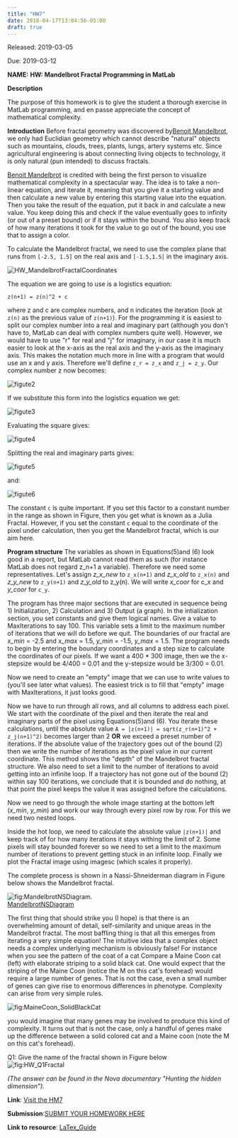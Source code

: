 ```yaml
---
title: "HW7"
date: 2018-04-17T13:04:56-05:00
draft: true
---
```


Released: 2019-03-05

Due: 2019-03-12

**NAME:**
**HW: Mandelbrot Fractal Programming in MatLab**

**Description**

The purpose of this homework is to give the student a thorough exercise in MatLab programming, and en passe appreciate the concept of mathematical complexity.

**Introduction**
Before fractal geometry was discovered by[Benoit Mandelbrot](https://en.wikipedia.org/wiki/Benoit_Mandelbrot), we only had Euclidian geometry which cannot describe "natural" objects such as mountains, clouds, trees, plants, lungs, artery systems etc. Since agricultural engineering is about connecting living objects to technology, it is only natural (pun intended) to discuss fractals.

[Benoit Mandelbrot](https://en.wikipedia.org/wiki/Benoit_Mandelbrot) is credited with being the first person to visualize mathematical complexity in a spectacular way. The idea is to take a non-linear equation, and iterate it, meaning that you give it a starting value and then calculate a new value by entering this starting value into the equation. Then you take the result of the equation, put it back in and calculate a new value. You keep doing this and check if the value eventually goes to infinity (or out of a preset bound) or if it stays within the bound. You also keep track of how many iterations it took for the value to go out of the bound, you use that to assign a color.

To calculate the Mandelbrot fractal, we need to use the complex plane that runs from ```[-2.5, 1.5]``` on the real axis and ```[-1.5,1.5]``` in the imaginary axis.

![HW_MandelbrotFractalCoordinates](https://github.com/ABE425/ABE425/blob/Rongliu/data/hw/hw_fractal/HW_MandelbrotFractalCoordinates.PNG)

The equation we are going to use is a logistics equation:
```
z(n+1) = z(n)^2 + c
```
where z and c are complex numbers, and n indicates the iteration (look at ```z(n)``` as the previous value of ```z(n+1)```). For the programming it is easiest to split our complex number into a real and imaginary part (although you don't have to, MatLab can deal with complex numbers quite well). However, we would have to use "r" for real and "j" for imaginary, in our case it is much easier to look at the x-axis as the real axis and the y-axis as the imaginary axis. This makes the notation much more in line with a program that would use an x and y axis. Therefore we'll define ```z_r = z_x``` and ```z_j = z_y```. Our complex number z now becomes:

![figute2](https://github.com/ABE425/ABE425/blob/Rongliu/data/hw/HW_other/Fractal2.png)

If we substitute this form into the logistics equation we get:

![figute3](https://github.com/ABE425/ABE425/blob/Rongliu/data/hw/HW_other/Fractal3.png)

Evaluating the square gives:

![figute4](https://github.com/ABE425/ABE425/blob/Rongliu/data/hw/HW_other/fractal4.png)

Splitting the real and imaginary parts gives:

![figute5](https://github.com/ABE425/ABE425/blob/Rongliu/data/hw/HW_other/fractal5.png)

and:

![figute6](https://github.com/ABE425/ABE425/blob/Rongliu/data/hw/HW_other/fractal6.png)

The constant ```c``` is quite important. If you set this factor to a constant number in the range as shown in Figure, then you get what is known as a Julia Fractal. However, if you set the constant ```c``` equal to the coordinate of the pixel under calculation, then you get the Mandelbrot fractal, which is our aim here.

**Program structure**
The variables as shown in Equations(5)and (6) look good in a report, but MatLab cannot read them as such (for instance MatLab does not regard z_n+1 a variable). Therefore we need some representatives. Let's assign _z_x_new_ to ```z_x(n+1)``` and _z_x_old_ to ```z_x(n)``` and _z_y_new_ to ```z_y(n+1)``` and _z_y_old_ to z_y(n). We will write _x_coor_ for c_x and _y_coor_ for ```c_y```.

The program has three major sections that are executed in sequence being 1) Initialization, 2) Calculation and 3) Output (a graph). In the intialization section, you set constants and give them logical names.
Give a value to MaxIterations to say 100. This variable sets a limit to the maximum number of iterations that we will do before we quit. The boundaries of our fractal are _x_min_ = -2.5 and _x_max_ = 1.5, _y_min_ = -1.5, _y_max_ = 1.5. The program needs to begin by entering the boundary coordinates and a step size to calculate the coordinates of our pixels. If we want a 400 * 300 image, then we the x-stepsize would be 4/400 = 0.01 and the y-stepsize would be 3/300 = 0.01.

Now we need to create an "empty" image that we can use to write values to (you'll see later what values). The easiest trick is to fill that "empty" image with MaxIterations, it just looks good.

Now we have to run through all rows, and all columns to address each pixel. We start with the coordinate of the pixel and then iterate the real and imaginary parts of the pixel using  Equations(5)and (6). You iterate these calculations, until the absolute value ```A = |z(n+1)| = sqrt(z_r(n+1)^2 + z_j(n+1)^2)```  becomes larger than 2 **OR** we exceed a preset number of iterations. If the absolute value of the trajectory goes out of the bound (2) then we write the number of iterations as the pixel value in our current coordinate. This method shows the "depth" of the Mandelbrot fractal structure. We also need to set a limit to the number of iterations to avoid getting into an infinite loop. If a trajectory has not gone out of the bound (2) within say 100 iterations, we conclude that it is bounded and do nothing, at that point the pixel keeps the value it was assigned before the calculations.

Now we need to go through the whole image starting at the bottom left (_x_min_, _y_min_) and work our way through every pixel row by row. For this we need two nested loops.

Inside the hot loop, we need to calculate the absolute value ```|z(n+1)|``` and keep track of for how many iterations it stays withing the limit of 2. Some pixels will stay bounded forever so we need to set a limit to the maximum number of iterations to prevent getting stuck in an infinite loop. Finally we plot the Fractal image using imagesc (which scales it properly).

The complete process is shown in a Nassi-Shneiderman diagram in Figure below shows the Mandelbrot fractal.  

![fig:MandelbrotNSDiagram](https://github.com/ABE425/ABE425/blob/Rongliu/data/hw/hw_fractal/MandelbrotNSDiagram.png).  
[MandelbrotNSDiagram](https://github.com/ABE425/ABE425/blob/Rongliu/data/hw/hw_fractal/MandelbrotNSDiagram.png)

The first thing that should strike you (I hope) is that there is an overwhelming amount of detail, self-similarity and unique areas in the Mandelbrot fractal. The most baffling thing is that all this emerges from iterating a very simple equation! The intuitive idea that a complex object needs a complex underlying mechanism is obviously false! For instance when you see the pattern of the coat of a cat Compare a Maine Coon cat (left) with elaborate striping to a solid black cat. One would expect that the striping of the Maine Coon (notice the M on this cat's forehead) would require a large number of genes. That is not the case, even a small number of genes can give rise to enormous differences in phenotype. Complexity can arise from very simple rules.

![fig:MaineCoon_SolidBlackCat](https://github.com/ABE425/ABE425/blob/Rongliu/data/hw/hw_fractal/MaineCoon_SolidBlackCat.PNG)

you would imagine that many genes may be involved to produce this kind of complexity. It turns out that is not the case, only a handful of genes make up the difference between a solid colored cat and a Maine coon (note the M on this cat's forehead).

Q1: Give the name of the fractal shown in Figure below  
![fig:HW_Q1Fractal](https://github.com/ABE425/ABE425/blob/Rongliu/data/hw/hw_fractal/HW_Q1Fractal.png)

_(The answer can be found in the Nova documentary "Hunting the hidden dimension")._

**Link**: [Visit the HM7](https://github.com/ABE425/ABE425/tree/master/data/hw/HW_TheveninEquivalents )

**Submission**:[SUBMIT YOUR HOMEWORK HERE]()

**Link to resource**: [LaTex_Guide](../../resources/LaTex_Guide.md)
